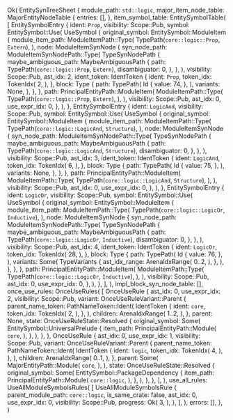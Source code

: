 Ok(
    EntitySynTreeSheet {
        module_path: `std::logic`,
        major_item_node_table: MajorEntityNodeTable {
            entries: [],
        },
        item_symbol_table: EntitySymbolTable(
            [
                EntitySymbolEntry {
                    ident: `Prop`,
                    visibility: Scope::Pub,
                    symbol: EntitySymbol::Use(
                        UseSymbol {
                            original_symbol: EntitySymbol::ModuleItem {
                                module_item_path: ModuleItemPath::Type(
                                    TypePath(`core::logic::Prop`, `Extern`),
                                ),
                                node: ModuleItemSynNode {
                                    syn_node_path: ModuleItemSynNodePath::Type(
                                        TypeSynNodePath {
                                            maybe_ambiguous_path: MaybeAmbiguousPath {
                                                path: TypePath(`core::logic::Prop`, `Extern`),
                                                disambiguator: 0,
                                            },
                                        },
                                    ),
                                    visibility: Scope::Pub,
                                    ast_idx: 2,
                                    ident_token: IdentToken {
                                        ident: `Prop`,
                                        token_idx: TokenIdx(
                                            2,
                                        ),
                                    },
                                    block: Type {
                                        path: TypePath(
                                            Id {
                                                value: 74,
                                            },
                                        ),
                                        variants: None,
                                    },
                                },
                            },
                            path: PrincipalEntityPath::ModuleItem(
                                ModuleItemPath::Type(
                                    TypePath(`core::logic::Prop`, `Extern`),
                                ),
                            ),
                            visibility: Scope::Pub,
                            ast_idx: 0,
                            use_expr_idx: 0,
                        },
                    ),
                },
                EntitySymbolEntry {
                    ident: `LogicAnd`,
                    visibility: Scope::Pub,
                    symbol: EntitySymbol::Use(
                        UseSymbol {
                            original_symbol: EntitySymbol::ModuleItem {
                                module_item_path: ModuleItemPath::Type(
                                    TypePath(`core::logic::LogicAnd`, `Structure`),
                                ),
                                node: ModuleItemSynNode {
                                    syn_node_path: ModuleItemSynNodePath::Type(
                                        TypeSynNodePath {
                                            maybe_ambiguous_path: MaybeAmbiguousPath {
                                                path: TypePath(`core::logic::LogicAnd`, `Structure`),
                                                disambiguator: 0,
                                            },
                                        },
                                    ),
                                    visibility: Scope::Pub,
                                    ast_idx: 3,
                                    ident_token: IdentToken {
                                        ident: `LogicAnd`,
                                        token_idx: TokenIdx(
                                            6,
                                        ),
                                    },
                                    block: Type {
                                        path: TypePath(
                                            Id {
                                                value: 75,
                                            },
                                        ),
                                        variants: None,
                                    },
                                },
                            },
                            path: PrincipalEntityPath::ModuleItem(
                                ModuleItemPath::Type(
                                    TypePath(`core::logic::LogicAnd`, `Structure`),
                                ),
                            ),
                            visibility: Scope::Pub,
                            ast_idx: 0,
                            use_expr_idx: 0,
                        },
                    ),
                },
                EntitySymbolEntry {
                    ident: `LogicOr`,
                    visibility: Scope::Pub,
                    symbol: EntitySymbol::Use(
                        UseSymbol {
                            original_symbol: EntitySymbol::ModuleItem {
                                module_item_path: ModuleItemPath::Type(
                                    TypePath(`core::logic::LogicOr`, `Inductive`),
                                ),
                                node: ModuleItemSynNode {
                                    syn_node_path: ModuleItemSynNodePath::Type(
                                        TypeSynNodePath {
                                            maybe_ambiguous_path: MaybeAmbiguousPath {
                                                path: TypePath(`core::logic::LogicOr`, `Inductive`),
                                                disambiguator: 0,
                                            },
                                        },
                                    ),
                                    visibility: Scope::Pub,
                                    ast_idx: 4,
                                    ident_token: IdentToken {
                                        ident: `LogicOr`,
                                        token_idx: TokenIdx(
                                            28,
                                        ),
                                    },
                                    block: Type {
                                        path: TypePath(
                                            Id {
                                                value: 76,
                                            },
                                        ),
                                        variants: Some(
                                            TypeVariants {
                                                ast_idx_range: ArenaIdxRange(
                                                    0..2,
                                                ),
                                            },
                                        ),
                                    },
                                },
                            },
                            path: PrincipalEntityPath::ModuleItem(
                                ModuleItemPath::Type(
                                    TypePath(`core::logic::LogicOr`, `Inductive`),
                                ),
                            ),
                            visibility: Scope::Pub,
                            ast_idx: 0,
                            use_expr_idx: 0,
                        },
                    ),
                },
            ],
        ),
        impl_block_syn_node_table: [],
        once_use_rules: OnceUseRules(
            [
                OnceUseRule {
                    ast_idx: 0,
                    use_expr_idx: 2,
                    visibility: Scope::Pub,
                    variant: OnceUseRuleVariant::Parent {
                        parent_name_token: PathNameToken::Ident(
                            IdentToken {
                                ident: `core`,
                                token_idx: TokenIdx(
                                    2,
                                ),
                            },
                        ),
                        children: ArenaIdxRange(
                            1..2,
                        ),
                    },
                    parent: None,
                    state: OnceUseRuleState::Resolved {
                        original_symbol: Some(
                            EntitySymbol::UniversalPrelude {
                                item_path: PrincipalEntityPath::Module(
                                    `core`,
                                ),
                            },
                        ),
                    },
                },
                OnceUseRule {
                    ast_idx: 0,
                    use_expr_idx: 1,
                    visibility: Scope::Pub,
                    variant: OnceUseRuleVariant::Parent {
                        parent_name_token: PathNameToken::Ident(
                            IdentToken {
                                ident: `logic`,
                                token_idx: TokenIdx(
                                    4,
                                ),
                            },
                        ),
                        children: ArenaIdxRange(
                            0..1,
                        ),
                    },
                    parent: Some(
                        MajorEntityPath::Module(
                            `core`,
                        ),
                    ),
                    state: OnceUseRuleState::Resolved {
                        original_symbol: Some(
                            EntitySymbol::PackageDependency {
                                item_path: PrincipalEntityPath::Module(
                                    `core::logic`,
                                ),
                            },
                        ),
                    },
                },
            ],
        ),
        use_all_rules: UseAllModuleSymbolsRules(
            [
                UseAllModuleSymbolsRule {
                    parent_module_path: `core::logic`,
                    is_same_crate: false,
                    ast_idx: 0,
                    use_expr_idx: 0,
                    visibility: Scope::Pub,
                    progress: Ok(
                        3,
                    ),
                },
            ],
        ),
        errors: [],
    },
)